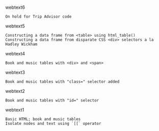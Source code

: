 webtext6  

    On hold for Trip Advisor code

webtext5

    Constructing a data frame from <table> using html_table()
    Constructing a data frame from disparate CSS <div> selectors a la Hadley Wickham

webtext4

    Book and music tables with <div> and <span>
  
webtext3

    Book and music tables with "class=" selector added

webtext2

    Book and music tables with "id=" selector

webtext1

    Basic HTML; book and music tables
    Isolate nodes and text using `[[` operator